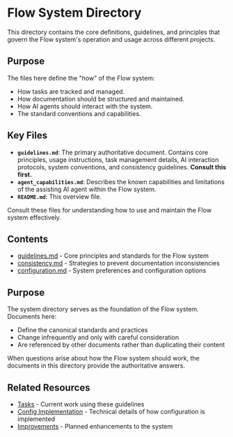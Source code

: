# Flow System Directory

This directory contains the core definitions, guidelines, and principles that govern the Flow system's operation and usage across different projects.

## Purpose

The files here define the "how" of the Flow system:

*   How tasks are tracked and managed.
*   How documentation should be structured and maintained.
*   How AI agents should interact with the system.
*   The standard conventions and capabilities.

## Key Files

*   **`guidelines.md`**: The primary authoritative document. Contains core principles, usage instructions, task management details, AI interaction protocols, system conventions, and consistency guidelines. **Consult this first.**
*   **`agent_capabilities.md`**: Describes the known capabilities and limitations of the assisting AI agent within the Flow system.
*   **`README.md`**: This overview file.

Consult these files for understanding how to use and maintain the Flow system effectively.

## Contents

- [guidelines.md](guidelines.md) - Core principles and standards for the Flow system
- [consistency.md](consistency.md) - Strategies to prevent documentation inconsistencies
- [configuration.md](configuration.md) - System preferences and configuration options

## Purpose

The system directory serves as the foundation of the Flow system. Documents here:

- Define the canonical standards and practices
- Change infrequently and only with careful consideration
- Are referenced by other documents rather than duplicating their content

When questions arise about how the Flow system should work, the documents in this directory provide the authoritative answers.

## Related Resources

- [Tasks](../active/tasks.md) - Current work using these guidelines
- [Config Implementation](../reference/config_implementation.md) - Technical details of how configuration is implemented
- [Improvements](../planning/improvements.md) - Planned enhancements to the system 